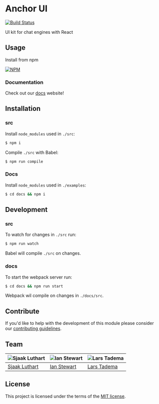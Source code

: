 # Anchor UI

[![Build Status](https://travis-ci.org/anchorchat/anchor-ui.svg?branch=master)](https://travis-ci.org/anchorchat/anchor-ui)

UI kit for chat engines with React

## Usage

Install from npm

[![NPM](https://nodei.co/npm/anchor-ui.png)](https://nodei.co/npm/anchor-ui/)

### Documentation

Check out our [docs](https://anchorchat.github.io/anchor-ui/#/) website!

## Installation

### src

Install `node_modules` used in `./src`:

```bash
$ npm i
```

Compile `./src` with Babel:

```bash
$ npm run compile
```

### Docs

Install `node_modules` used in `./examples`:

```bash
$ cd docs && npm i
```

## Development

### src

To watch for changes in `./src` run:

```bash
$ npm run watch
```

Babel will compile `./src` on changes.

### docs

To start the webpack server run:

```bash
$ cd docs && npm run start
```

Webpack wil compile on changes in `./docs/src`.

## Contribute

If you'd like to help with the development of this module please consider our [contributing guidelines](https://github.com/anchorchat/anchor-ui/blob/master/CONTRIBUTING.md).

## Team

![Sjaak Luthart](https://avatars1.githubusercontent.com/u/6596471?v=3&s=150) | ![Ian Stewart ](https://avatars2.githubusercontent.com/u/14125280?v=3&s=150) | ![Lars Tadema ](https://avatars0.githubusercontent.com/u/16486197?v=3&s=150)
---|---|---
[Sjaak Luthart](https://github.com/sjaakluthart) | [Ian Stewart](https://github.com/IanCStewart) | [Lars Tadema](https://github.com/larstadema)

## License

This project is licensed under the terms of the [MIT license](https://github.com/anchorchat/anchor-ui/blob/master/LICENSE).
